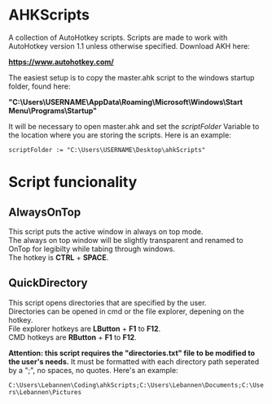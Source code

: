 # AHKScripts
A collection of AutoHotkey scripts. Scripts are made to work with AutoHotkey version 1.1 unless otherwise specified. Download AKH here:

**https://www.autohotkey.com/**

The easiest setup is to copy the master.ahk script to the windows startup folder, found here:

**"C:\Users\USERNAME\AppData\Roaming\Microsoft\Windows\Start Menu\Programs\Startup"**

It will be necessary to open master.ahk and set the *scriptFolder* Variable to the location where you are storing the scripts. Here is an example:

`scriptFolder := "C:\Users\USERNAME\Desktop\ahkScripts"`

# Script funcionality

## AlwaysOnTop
This script puts the active window in always on top mode.<br>
The always on top window will be slightly transparent and renamed to OnTop for legibilty while tabing through windows.<br>
The hotkey is **CTRL** + **SPACE**.

## QuickDirectory
This script opens directories that are specified by the user.<br>
Directories can be opened in cmd or the file explorer, depening on the hotkey.<br>
File explorer hotkeys are **LButton** + **F1** to **F12**.<br>
CMD hotkeys are **RButton** + **F1** to **F12**.

**Attention: this script requires the "directories.txt" file to be modified to the user's needs.**
It must be formatted with each directory path seperated by a ";", no spaces, no quotes. Here's an example:

`C:\Users\Lebannen\Coding\ahkScripts;C:\Users\Lebannen\Documents;C:\Users\Lebannen\Pictures`
